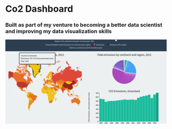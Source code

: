 # Co2 Dashboard
### Built as part of my venture to becoming a better data scientist and improving my data visualization skills

![alt text](https://github.com/Droid021/co2-dashboard/blob/master/Screenshot%20from%202019-06-21%2000-09-25.png)
